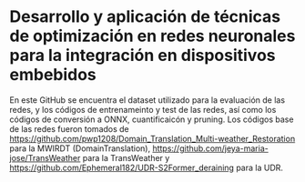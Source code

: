 # Desarrollo y aplicación de técnicas de optimización en redes neuronales para la integración en dispositivos embebidos

En este GitHub se encuentra el dataset utilizado para la evaluación de las redes, y los códigos de entrenameinto y test de las redes, así como los códigos de conversión a ONNX, cuantificaicón y pruning.
Los códigos base de las redes fueron tomados de https://github.com/pwp1208/Domain_Translation_Multi-weather_Restoration para la MWIRDT (DomainTranslation), https://github.com/jeya-maria-jose/TransWeather para la TransWeather y https://github.com/Ephemeral182/UDR-S2Former_deraining para la UDR.
